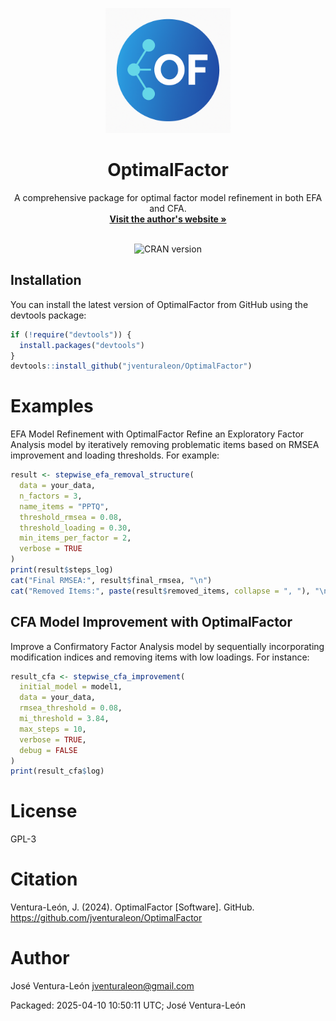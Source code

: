 <p align="center"> <img src="https://github.com/jventural/OptimalFactor/blob/master/logo_optimalfactor.png" alt="OptimalFactor" width="200" height="200"/> </p> <h1 align="center">OptimalFactor</h1> <p align="center">
  A comprehensive package for optimal factor model refinement in both EFA and CFA. <br /> <a href="https://joseventuraleon.com/"><strong>Visit the author's website »</strong></a> <br /><br /> </p> <p align="center"> <img src="https://www.r-pkg.org/badges/version/OptimalFactor" alt="CRAN version"/> </p>

## Installation
You can install the latest version of OptimalFactor from GitHub using the devtools package:

```r
if (!require("devtools")) {
  install.packages("devtools")
}
devtools::install_github("jventuraleon/OptimalFactor")
```
# Examples
EFA Model Refinement with OptimalFactor
Refine an Exploratory Factor Analysis model by iteratively removing problematic items based on RMSEA improvement and loading thresholds. For example:
```r
result <- stepwise_efa_removal_structure(
  data = your_data,
  n_factors = 3,
  name_items = "PPTQ",
  threshold_rmsea = 0.08,
  threshold_loading = 0.30,
  min_items_per_factor = 2,
  verbose = TRUE
)
print(result$steps_log)
cat("Final RMSEA:", result$final_rmsea, "\n")
cat("Removed Items:", paste(result$removed_items, collapse = ", "), "\n")
```

## CFA Model Improvement with OptimalFactor
Improve a Confirmatory Factor Analysis model by sequentially incorporating modification indices and removing items with low loadings. For instance:
```r
result_cfa <- stepwise_cfa_improvement(
  initial_model = model1,
  data = your_data,
  rmsea_threshold = 0.08,
  mi_threshold = 3.84,
  max_steps = 10,
  verbose = TRUE,
  debug = FALSE
)
print(result_cfa$log)
```
# License
GPL-3

# Citation
Ventura-León, J. (2024). OptimalFactor [Software]. GitHub. https://github.com/jventuraleon/OptimalFactor

# Author
José Ventura-León jventuraleon@gmail.com

Packaged: 2025-04-10 10:50:11 UTC; José Ventura-León
